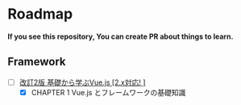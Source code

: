# Roadmap
**If you see this repository, You can create PR about things to learn.**

## Framework
  - [ ] [改訂2版 基礎から学ぶVue.js [2.x対応! ] ](https://www.amazon.co.jp/dp/4863543239/ref=cm_sw_r_tw_dp_x_qqGUFb4HG6AMS)
    - [x] CHAPTER 1 Vue.js とフレームワークの基礎知識
